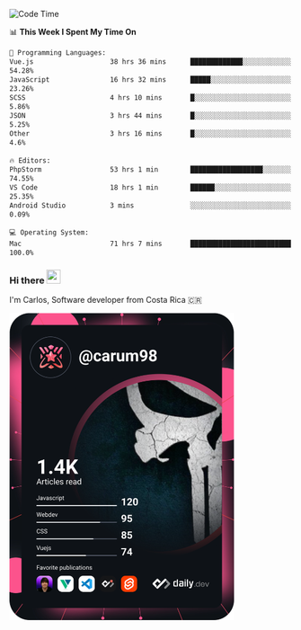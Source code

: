 
<!--START_SECTION:waka-->
![Code Time](http://img.shields.io/badge/Code%20Time-8%2C429%20hrs%2049%20mins-blue)

📊 **This Week I Spent My Time On** 

```text
💬 Programming Languages: 
Vue.js                   38 hrs 36 mins      █████████████░░░░░░░░░░░░   54.28% 
JavaScript               16 hrs 32 mins      █████░░░░░░░░░░░░░░░░░░░░   23.26% 
SCSS                     4 hrs 10 mins       █░░░░░░░░░░░░░░░░░░░░░░░░   5.86% 
JSON                     3 hrs 44 mins       █░░░░░░░░░░░░░░░░░░░░░░░░   5.25% 
Other                    3 hrs 16 mins       █░░░░░░░░░░░░░░░░░░░░░░░░   4.6%

🔥 Editors: 
PhpStorm                 53 hrs 1 min        ██████████████████░░░░░░░   74.55% 
VS Code                  18 hrs 1 min        ██████░░░░░░░░░░░░░░░░░░░   25.35% 
Android Studio           3 mins              ░░░░░░░░░░░░░░░░░░░░░░░░░   0.09%

💻 Operating System: 
Mac                      71 hrs 7 mins       █████████████████████████   100.0%

```


<!--END_SECTION:waka-->

### Hi there <img src="https://media.giphy.com/media/hvRJCLFzcasrR4ia7z/giphy.gif" width="25px" height="25px">

I'm Carlos, Software developer from Costa Rica 🇨🇷

<a href="https://app.daily.dev/carum98"><img src="https://github.com/carum98/carum98/blob/main/devcard.svg" width="400" alt="Carlos Umaña Acevedo's Dev Card"/></a>
